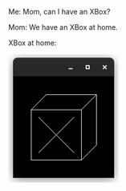 Me: Mom, can I have an XBox?

Mom: We have an XBox at home.

XBox at home:

![xbox-at-home](xbox-at-home.png)

